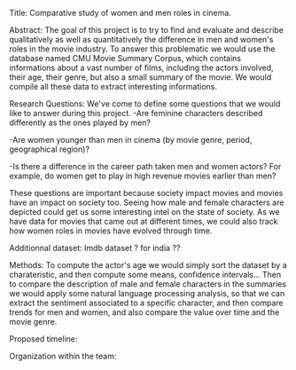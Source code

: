Title: Comparative study of women and men roles in cinema.

Abstract: 
The goal of this project is to try to find and evaluate and describe qualitatively as well as quantitatively the difference in men and women's roles in the movie industry. To answer this problematic we would use the database named CMU Movie Summary Corpus, which contains informations about a vast number of films, including the actors involved, their age, their genre, but also a small summary of the movie. We would compile all these data to extract interesting informations. 
 
 
Research Questions:
We've come to define some questions that we would like to answer during this project.
-Are feminine characters described differently as the ones played by men? 

-Are women younger than men in cinema (by movie genre, period, geographical region)? 

-Is there a difference in the career path taken men and women actors? For example, do women get to play in high revenue movies earlier than men?

These questions are important because society impact movies and movies have an impact on society too. Seeing how male and female characters are depicted could get us some interesting intel on the state of society. As we have data for movies that came out at different times, we could also track how women roles in movies have evolved through time.


Additionnal dataset:
Imdb dataset ? for india ??


Methods:
To compute the actor's age we would simply sort the dataset by a charateristic, and then compute some means, confidence intervals... 
Then to compare the description of male and female characters in the summaries we would apply some natural language processing analysis, so that we can extract the sentiment associated to a specific character, and then compare trends for men and women, and also compare the value over time and the movie genre. 


Proposed timeline:



Organization within the team: